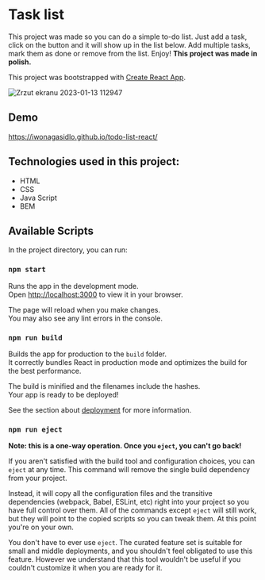 # Task list

This project was made so you can do a simple to-do list. Just add a task, click on the button and it will show up in the list below. Add multiple tasks, mark them as done or remove from the list. Enjoy! **This project was made in polish.**

This project was bootstrapped with [Create React App](https://github.com/facebook/create-react-app).

![Zrzut ekranu 2023-01-13 112947](https://user-images.githubusercontent.com/121032802/212298519-645dce1d-3535-49c5-beee-39803f62b499.png)

## Demo
https://iwonagasidlo.github.io/todo-list-react/

## Technologies used in this project:
- HTML
- CSS 
- Java Script
- BEM

## Available Scripts

In the project directory, you can run:

### `npm start`

Runs the app in the development mode.\
Open [http://localhost:3000](http://localhost:3000) to view it in your browser.

The page will reload when you make changes.\
You may also see any lint errors in the console.

### `npm run build`

Builds the app for production to the `build` folder.\
It correctly bundles React in production mode and optimizes the build for the best performance.

The build is minified and the filenames include the hashes.\
Your app is ready to be deployed!

See the section about [deployment](https://facebook.github.io/create-react-app/docs/deployment) for more information.

### `npm run eject`

**Note: this is a one-way operation. Once you `eject`, you can't go back!**

If you aren't satisfied with the build tool and configuration choices, you can `eject` at any time. This command will remove the single build dependency from your project.

Instead, it will copy all the configuration files and the transitive dependencies (webpack, Babel, ESLint, etc) right into your project so you have full control over them. All of the commands except `eject` will still work, but they will point to the copied scripts so you can tweak them. At this point you're on your own.

You don't have to ever use `eject`. The curated feature set is suitable for small and middle deployments, and you shouldn't feel obligated to use this feature. However we understand that this tool wouldn't be useful if you couldn't customize it when you are ready for it.
